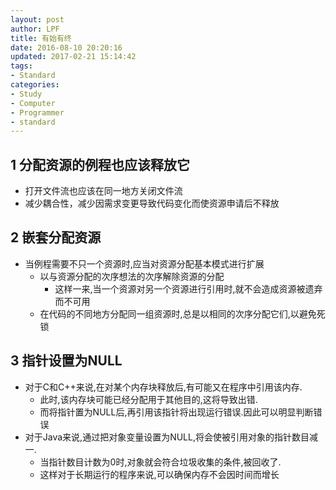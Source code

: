 ```yaml
---
layout: post
author: LPF
title: 有始有终
date: 2016-08-10 20:20:16
updated: 2017-02-21 15:14:42
tags:
- Standard
categories:
- Study
- Computer
- Programmer
- standard
---
```


## 1 分配资源的例程也应该释放它
- 打开文件流也应该在同一地方关闭文件流
- 减少耦合性，减少因需求变更导致代码变化而使资源申请后不释放
 
## 2 嵌套分配资源

- 当例程需要不只一个资源时,应当对资源分配基本模式进行扩展
    - 以与资源分配的次序想法的次序解除资源的分配
        - 这样一来,当一个资源对另一个资源进行引用时,就不会造成资源被遗弃而不可用
    - 在代码的不同地方分配同一组资源时,总是以相同的次序分配它们,以避免死锁
 
## 3 指针设置为NULL
- 对于C和C++来说,在对某个内存块释放后,有可能又在程序中引用该内存.
    - 此时,该内存块可能已经分配用于其他目的,这将导致出错.
    - 而将指针置为NULL后,再引用该指针将出现运行错误.因此可以明显判断错误
- 对于Java来说,通过把对象变量设置为NULL,将会使被引用对象的指针数目减一.
    - 当指针数目计数为0时,对象就会符合垃圾收集的条件,被回收了.
    - 这样对于长期运行的程序来说,可以确保内存不会因时间而增长